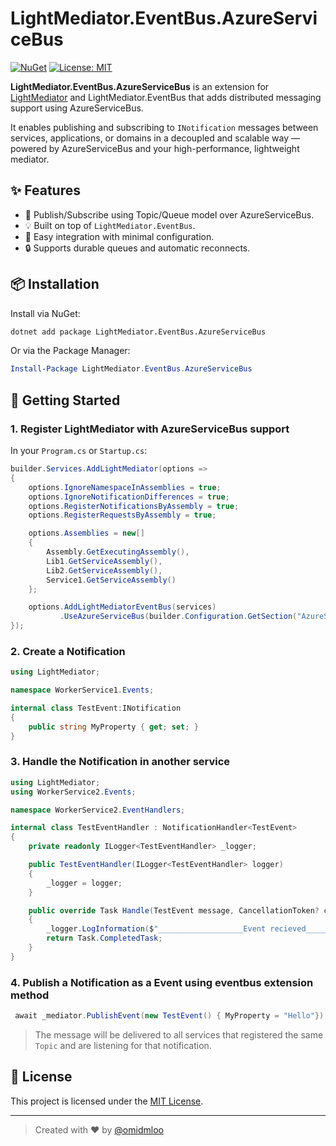 ﻿# LightMediator.EventBus.AzureServiceBus

[![NuGet](https://img.shields.io/nuget/v/LightMediator.EventBus.AzureServiceBus.svg)](https://www.nuget.org/packages/LightMediator.EventBus.AzureServiceBus/)
[![License: MIT](https://img.shields.io/badge/License-MIT-yellow.svg)](LICENSE)

**LightMediator.EventBus.AzureServiceBus** is an extension for [LightMediator](https://github.com/omidmloo/LightMediator) and LightMediator.EventBus that adds distributed messaging support using AzureServiceBus.

It enables publishing and subscribing to `INotification` messages between services, applications, or domains in a decoupled and scalable way — powered by AzureServiceBus and your high-performance, lightweight mediator.

## ✨ Features

- 🔄 Publish/Subscribe using Topic/Queue model over AzureServiceBus.
- 💡 Built on top of `LightMediator.EventBus`.
- 🔌 Easy integration with minimal configuration.
- 🔒 Supports durable queues and automatic reconnects. 

## 📦 Installation

Install via NuGet:

```bash
dotnet add package LightMediator.EventBus.AzureServiceBus
````

Or via the Package Manager:

```powershell
Install-Package LightMediator.EventBus.AzureServiceBus
```

## 🚀 Getting Started

### 1. Register LightMediator with AzureServiceBus support

In your `Program.cs` or `Startup.cs`:

```csharp
builder.Services.AddLightMediator(options =>
{
    options.IgnoreNamespaceInAssemblies = true;
    options.IgnoreNotificationDifferences = true;
    options.RegisterNotificationsByAssembly = true;
    options.RegisterRequestsByAssembly = true;

    options.Assemblies = new[]
    {
        Assembly.GetExecutingAssembly(),
        Lib1.GetServiceAssembly(),
        Lib2.GetServiceAssembly(),
        Service1.GetServiceAssembly()
    };

    options.AddLightMediatorEventBus(services)
           .UseAzureServiceBus(builder.Configuration.GetSection("AzureServiceBusSettings"));
});
```

### 2. Create a Notification

```csharp
using LightMediator;

namespace WorkerService1.Events;

internal class TestEvent:INotification
{
    public string MyProperty { get; set; }
}
```

### 3. Handle the Notification in another service

```csharp
using LightMediator;
using WorkerService2.Events;

namespace WorkerService2.EventHandlers;

internal class TestEventHandler : NotificationHandler<TestEvent>
{
    private readonly ILogger<TestEventHandler> _logger;

    public TestEventHandler(ILogger<TestEventHandler> logger)
    {
        _logger = logger;
    }

    public override Task Handle(TestEvent message, CancellationToken? cancellationToken)
    {
        _logger.LogInformation($"___________________Event recieved__________________ {message.MyProperty}");
        return Task.CompletedTask;
    }
}

```

### 4. Publish a Notification as a Event using eventbus extension method

```csharp
 await _mediator.PublishEvent(new TestEvent() { MyProperty = "Hello"});
```

> The message will be delivered to all services that registered the same `Topic` and are listening for that notification.


## 📝 License

This project is licensed under the [MIT License](LICENSE). 

---

> Created with ❤️ by [@omidmloo](https://github.com/omidmloo)